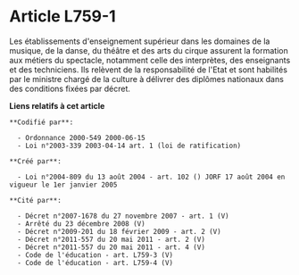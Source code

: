 # Article L759-1

Les établissements d'enseignement supérieur dans les domaines de la musique, de la danse, du théâtre et des arts du cirque
assurent la formation aux métiers du spectacle, notamment celle des interprètes, des enseignants et des techniciens. Ils
relèvent de la responsabilité de l'Etat et sont habilités par le ministre chargé de la culture à délivrer des diplômes
nationaux dans des conditions fixées par décret.

**Liens relatifs à cet article**

	**Codifié par**:

	  - Ordonnance 2000-549 2000-06-15
	  - Loi n°2003-339 2003-04-14 art. 1 (loi de ratification)

	**Créé par**:

	  - Loi n°2004-809 du 13 août 2004 - art. 102 () JORF 17 août 2004 en vigueur le 1er janvier 2005

	**Cité par**:

	  - Décret n°2007-1678 du 27 novembre 2007 - art. 1 (V)
	  - Arrêté du 23 décembre 2008 (V)
	  - Décret n°2009-201 du 18 février 2009 - art. 2 (V)
	  - Décret n°2011-557 du 20 mai 2011 - art. 2 (V)
	  - Décret n°2011-557 du 20 mai 2011 - art. 4 (V)
	  - Code de l'éducation - art. L759-3 (V)
	  - Code de l'éducation - art. L759-4 (V)

